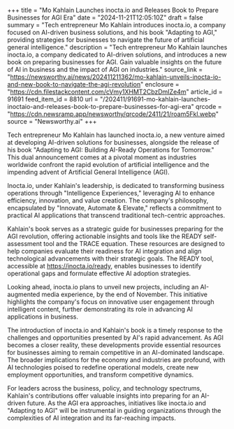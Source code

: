 +++
title = "Mo Kahlain Launches inocta.io and Releases Book to Prepare Businesses for AGI Era"
date = "2024-11-21T12:05:10Z"
draft = false
summary = "Tech entrepreneur Mo Kahlain introduces inocta.io, a company focused on AI-driven business solutions, and his book \"Adapting to AGI,\" providing strategies for businesses to navigate the future of artificial general intelligence."
description = "Tech entrepreneur Mo Kahlain launches inocta.io, a company dedicated to AI-driven solutions, and introduces a new book on preparing businesses for AGI. Gain valuable insights on the future of AI in business and the impact of AGI on industries."
source_link = "https://newsworthy.ai/news/202411211362/mo-kahlain-unveils-inocta-io-and-new-book-to-navigate-the-agi-revolution"
enclosure = "https://cdn.filestackcontent.com/cVmy1XHMT2CbzDmIZe4m"
article_id = 91691
feed_item_id = 8810
url = "/202411/91691-mo-kahlain-launches-inoctaio-and-releases-book-to-prepare-businesses-for-agi-era"
qrcode = "https://cdn.newsramp.app/newsworthy/qrcode/2411/21/roam5Fkl.webp"
source = "Newsworthy.ai"
+++

<p>Tech entrepreneur Mo Kahlain has launched inocta.io, a new venture aimed at developing AI-driven solutions for businesses, alongside the release of his book "Adapting to AGI: Building AI-Ready Operations for Tomorrow." This dual announcement comes at a pivotal moment as industries worldwide confront the rapid evolution of artificial intelligence and the impending advent of Artificial General Intelligence (AGI).</p><p>Inocta.io, under Kahlain's leadership, is dedicated to transforming business operations through "Intelligence Experiences," leveraging AI to enhance efficiency, innovation, and value creation. The company's philosophy, encapsulated by "Innovate, Automate & Elevate," reflects a commitment to practical AI applications that transcend traditional tech-centric approaches.</p><p>Kahlain's book serves as a strategic guide for businesses preparing for the AGI revolution, offering actionable insights and tools like the READY self-assessment tool and the TRACE equation. These resources are designed to help companies evaluate their readiness for AI integration and align technological advancements with their strategic goals. The READY tool, accessible at <a href="https://inocta.io/ready" rel="nofollow" target="_blank">https://inocta.io/ready</a>, enables businesses to identify operational gaps and formulate effective AI adoption strategies.</p><p>Looking ahead, inocta.io plans to unveil new projects, including an AI-augmented media experience, by the end of November. This initiative highlights the company's focus on innovative user engagement through intelligent content, further demonstrating its role in advancing AI applications in business.</p><p>The introduction of inocta.io and Kahlain's book is a timely response to the challenges and opportunities presented by AI's rapid advancement. As AGI becomes a closer reality, these developments provide essential resources for businesses aiming to remain competitive in an AI-dominated landscape. The broader implications for the economy and industries are profound, with AI technologies poised to redefine operational models, create new employment opportunities, and transform competitive dynamics.</p><p>For leaders across the business, policy, and technology spectrums, Kahlain's contributions offer valuable insights into preparing for an AI-driven future. As the AGI era approaches, initiatives like inocta.io and "Adapting to AGI" will be instrumental in guiding organizations through the complexities of AI integration and its far-reaching impacts.</p>